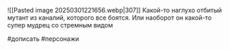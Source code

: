 ![[Pasted image 20250301221656.webp|307]]
Какой-то наглухо отбитый мутант из каналий, которого все боятся. Или наоборот он какой-то супер мудрец со стремным видом

#дописать 
#персонажи 